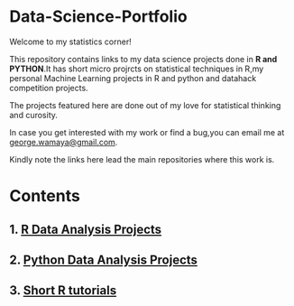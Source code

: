 # Data-Science-Portfolio

Welcome to my statistics corner!

This repository contains links to my data science projects done in **R and PYTHON**.It has short micro projrcts on statistical techniques in R,my personal Machine Learning projects in R and python and datahack competition projects.

The projects featured here are done out of my love for statistical thinking and curosity.

In case you get interested with my work or find a bug,you can email me at george.wamaya@gmail.com.

Kindly note the links here lead the main repositories where this work is.

# **Contents**

## 1. [R Data Analysis Projects](https://github.com/GeorgeOduor/R-ANALYSIS)

## 2. [Python Data Analysis Projects](https://github.com/GeorgeOduor/Python_Statistical_Analysis)

## 3. [Short R tutorials](https://github.com/GeorgeOduor/renaming_variables_in_r)
